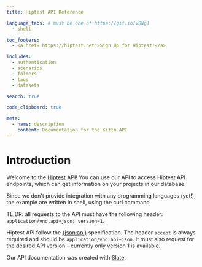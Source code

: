 ```yaml
---
title: Hiptest API Reference

language_tabs: # must be one of https://git.io/vQNgJ
  - shell

toc_footers:
  - <a href='https://hiptest.net'>Sign Up for Hiptest!</a>

includes:
  - authentication
  - scenarios
  - folders
  - tags
  - datasets

search: true

code_clipboard: true

meta:
  - name: description
    content: Documentation for the Kittn API
---
```


# Introduction

Welcome to the <a href="https://hiptest.net">Hiptest</a> API! You can use our 
API to access Hiptest API endpoints, which can get information on your projects 
in our database.

Since we don't provide integration with any programming languages (yet!), the 
example are written in shell, using the curl command.

TL;DR: all requests to the API must have the following header:
`application/vnd.api+json; version=1`.

Hiptest API follow the [{json:api}](http://jsonapi.org) specification. The 
header `accept` is always required and should be `application/vnd.api+json`. It
must also request for the desired API version - currently only version 1 is
available.

Our API documentation was created with [Slate](https://github.com/slatedocs/slate).
